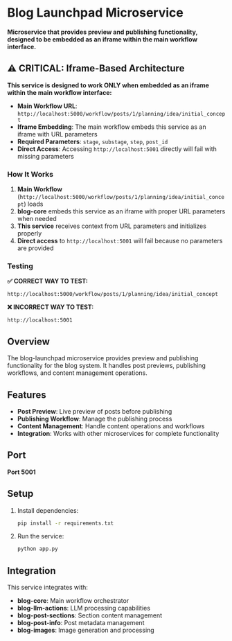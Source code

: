# Blog Launchpad Microservice

**Microservice that provides preview and publishing functionality, designed to be embedded as an iframe within the main workflow interface.**

## ⚠️ CRITICAL: Iframe-Based Architecture

**This service is designed to work ONLY when embedded as an iframe within the main workflow interface:**

- **Main Workflow URL**: `http://localhost:5000/workflow/posts/1/planning/idea/initial_concept`
- **Iframe Embedding**: The main workflow embeds this service as an iframe with URL parameters
- **Required Parameters**: `stage`, `substage`, `step`, `post_id`
- **Direct Access**: Accessing `http://localhost:5001` directly will fail with missing parameters

### How It Works

1. **Main Workflow** (`http://localhost:5000/workflow/posts/1/planning/idea/initial_concept`) loads
2. **blog-core** embeds this service as an iframe with proper URL parameters when needed
3. **This service** receives context from URL parameters and initializes properly
4. **Direct access** to `http://localhost:5001` will fail because no parameters are provided

### Testing

**✅ CORRECT WAY TO TEST:**
```
http://localhost:5000/workflow/posts/1/planning/idea/initial_concept
```

**❌ INCORRECT WAY TO TEST:**
```
http://localhost:5001
```

## Overview

The blog-launchpad microservice provides preview and publishing functionality for the blog system. It handles post previews, publishing workflows, and content management operations.

## Features

- **Post Preview**: Live preview of posts before publishing
- **Publishing Workflow**: Manage the publishing process
- **Content Management**: Handle content operations and workflows
- **Integration**: Works with other microservices for complete functionality

## Port

**Port 5001**

## Setup

1. Install dependencies:
   ```bash
   pip install -r requirements.txt
   ```

2. Run the service:
   ```bash
   python app.py
   ```

## Integration

This service integrates with:
- **blog-core**: Main workflow orchestrator
- **blog-llm-actions**: LLM processing capabilities
- **blog-post-sections**: Section content management
- **blog-post-info**: Post metadata management
- **blog-images**: Image generation and processing 